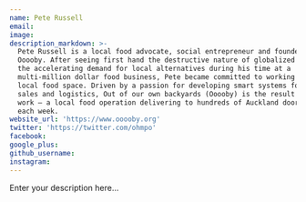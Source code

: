 ```yaml
---
name: Pete Russell
email:
image:
description_markdown: >-
  Pete Russell is a local food advocate, social entrepreneur and founder of
  Ooooby. After seeing first hand the destructive nature of globalized food and
  the accelerating demand for local alternatives during his time at a
  multi-million dollar food business, Pete became committed to working in the
  local food space. Driven by a passion for developing smart systems for food
  sales and logistics, Out of our own backyards (Ooooby) is the result of his
  work – a local food operation delivering to hundreds of Auckland doorsteps
  each week.
website_url: 'https://www.ooooby.org'
twitter: 'https://twitter.com/ohmpo'
facebook:
google_plus:
github_username:
instagram:
---
```


Enter your description here...
